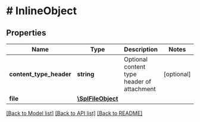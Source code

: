 # # InlineObject

## Properties

Name | Type | Description | Notes
------------ | ------------- | ------------- | -------------
**content_type_header** | **string** | Optional content type header of attachment | [optional]
**file** | [**\SplFileObject**](\SplFileObject) |  |

[[Back to Model list]](../../README#models) [[Back to API list]](../../README#endpoints) [[Back to README]](../../README)
